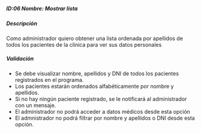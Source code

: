 ##### ID:06 Nombre: Mostrar lista

##### Descripción
Como administrador quiero obtener una lista ordenada por apellidos de todos los pacientes de la clínica para ver sus datos personales

##### Validación
  - Se debe visualizar nombre, apellidos y DNI de todos los pacientes registrados en el programa.
  - Los pacientes estarán ordenados alfabéticamente por nombre y apellidos.
  - Si no hay ningún paciente registrado, se le notificará al administrador con un mensaje.
  - El administrador no podrá acceder a datos médicos desde esta opción
  - El admnistrador no podrá filtrar por nombre y apellidos o DNI desde esta opción.
